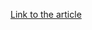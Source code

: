 [Link to the article](https://zdnet.com/article/shade-troldesh-ransomware-shuts-down-and-releases-all-decryption-keys/)
